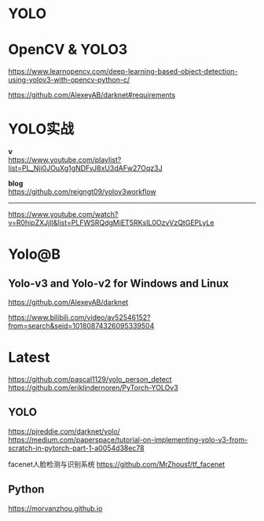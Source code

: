 # YOLO


# OpenCV & YOLO3

https://www.learnopencv.com/deep-learning-based-object-detection-using-yolov3-with-opencv-python-c/   

https://github.com/AlexeyAB/darknet#requirements    




# YOLO实战   

**v**         
https://www.youtube.com/playlist?list=PL_Nji0JOuXg1gNDFvJ8xU3dAFw27Oqz3J



**blog**      
https://github.com/reigngt09/yolov3workflow

--------

https://www.youtube.com/watch?v=R0hipZXJjlI&list=PLFWSRQdgMiET5RKsIL0OzvVzQtGEPLyLe     





#  Yolo@B
##  Yolo-v3 and Yolo-v2 for Windows and Linux     
https://github.com/AlexeyAB/darknet

https://www.bilibili.com/video/av52546152?from=search&seid=10180874326095339504   






# Latest 
https://github.com/pascal1129/yolo_person_detect    
https://github.com/eriklindernoren/PyTorch-YOLOv3    


## YOLO

https://pjreddie.com/darknet/yolo/
https://medium.com/paperspace/tutorial-on-implementing-yolo-v3-from-scratch-in-pytorch-part-1-a0054d38ec78



facenet人脸检测与识别系统
https://github.com/MrZhousf/tf_facenet




##  Python 

https://morvanzhou.github.io




